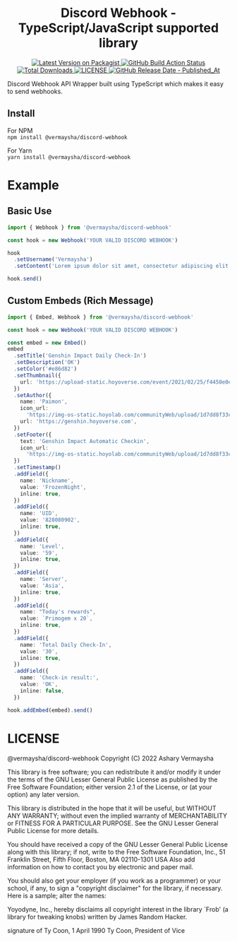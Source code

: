 <div align="center">
  <h1>Discord Webhook - TypeScript/JavaScript supported library</h1>
  
  <p>
        <a href="https://packagist.org/packages/vermaysha/discord-webhook">
            <img src="https://img.shields.io/npm/v/@vermaysha/discord-webhook.svg?style=flat-square" alt="Latest Version on Packagist">
        </a>
        <a href="https://github.com/vermaysha/discord-webhook/actions/workflows/build.yml">
            <img src="https://img.shields.io/github/actions/workflow/status/vermaysha/discord-webhook/build.yml?branch=master&amp;label=build&amp;style=flat-square" alt="GitHub Build Action Status">
        </a>
        <a href="https://www.npmjs.com/package/@vermaysha/discord-webhook">
            <img src="https://img.shields.io/npm/dt/@vermaysha/discord-webhook.svg?style=flat-square" alt="Total Downloads">
        </a>
        <a href="LICENSE.md">
            <img src="https://img.shields.io/github/license/vermaysha/discord-webhook?style=flat-square" alt="LICENSE">
        </a>
        <a href="https://github.com/vermaysha/discord-webhook/releases/latest">
            <img src="https://img.shields.io/github/release-date/vermaysha/discord-webhook?style=flat-square" alt="GitHub Release Date - Published_At">
        </a>
    </p>
  
</div>

Discord Webhook API Wrapper built using TypeScript which makes it easy to send webhooks.

## Install

For NPM <br>
`npm install @vermaysha/discord-webhook`

For Yarn <br>
`yarn install @vermaysha/discord-webhook`

# Example

## Basic Use

```ts
import { Webhook } from '@vermaysha/discord-webhook'

const hook = new Webhook('YOUR VALID DISCORD WEBHOOK')

hook
  .setUsername('Vermaysha')
  .setContent('Lorem ipsum dolor sit amet, consectetur adipiscing elit. ')

hook.send()
```

## Custom Embeds (Rich Message)

```ts
import { Embed, Webhook } from '@vermaysha/discord-webhook'

const hook = new Webhook('YOUR VALID DISCORD WEBHOOK')

const embed = new Embed()
embed
  .setTitle('Genshin Impact Daily Check-In')
  .setDescription('OK')
  .setColor('#e86d82')
  .setThumbnail({
    url: 'https://upload-static.hoyoverse.com/event/2021/02/25/f4450e0ef470f777fca0b3dd95813734_1653002626503274756.png',
  })
  .setAuthor({
    name: 'Paimon',
    icon_url:
      'https://img-os-static.hoyolab.com/communityWeb/upload/1d7dd8f33c5ccdfdeac86e1e86ddd652.png',
    url: 'https://genshin.hoyoverse.com',
  })
  .setFooter({
    text: 'Genshin Impact Automatic Checkin',
    icon_url:
      'https://img-os-static.hoyolab.com/communityWeb/upload/1d7dd8f33c5ccdfdeac86e1e86ddd652.png',
  })
  .setTimestamp()
  .addField({
    name: 'Nickname',
    value: 'FrozenNight',
    inline: true,
  })
  .addField({
    name: 'UID',
    value: '828080902',
    inline: true,
  })
  .addField({
    name: 'Level',
    value: '59',
    inline: true,
  })
  .addField({
    name: 'Server',
    value: 'Asia',
    inline: true,
  })
  .addField({
    name: "Today's rewards",
    value: `Primogem x 20`,
    inline: true,
  })
  .addField({
    name: 'Total Daily Check-In',
    value: '30',
    inline: true,
  })
  .addField({
    name: 'Check-in result:',
    value: 'OK',
    inline: false,
  })

hook.addEmbed(embed).send()
```

# LICENSE

@vermaysha/discord-webhook
Copyright (C) 2022 Ashary Vermaysha

This library is free software; you can redistribute it and/or
modify it under the terms of the GNU Lesser General Public
License as published by the Free Software Foundation; either
version 2.1 of the License, or (at your option) any later version.

This library is distributed in the hope that it will be useful,
but WITHOUT ANY WARRANTY; without even the implied warranty of
MERCHANTABILITY or FITNESS FOR A PARTICULAR PURPOSE. See the GNU
Lesser General Public License for more details.

You should have received a copy of the GNU Lesser General Public
License along with this library; if not, write to the Free Software
Foundation, Inc., 51 Franklin Street, Fifth Floor, Boston, MA 02110-1301 USA
Also add information on how to contact you by electronic and paper mail.

You should also get your employer (if you work as a programmer) or your school, if any, to sign a "copyright disclaimer" for the library, if necessary. Here is a sample; alter the names:

Yoyodyne, Inc., hereby disclaims all copyright interest in
the library `Frob' (a library for tweaking knobs) written
by James Random Hacker.

signature of Ty Coon, 1 April 1990
Ty Coon, President of Vice
